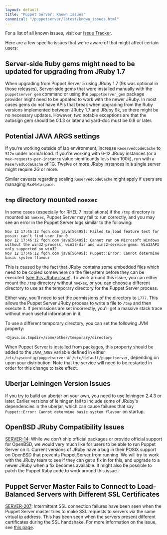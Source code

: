 ```yaml
---
layout: default
title: "Puppet Server: Known Issues"
canonical: "/puppetserver/latest/known_issues.html"
---
```



For a list of all known issues, visit our [Issue Tracker](https://tickets.puppet.com/browse/SERVER).

Here are a few specific issues that we're aware of that might affect certain users:

## Server-side Ruby gems might need to be updated for upgrading from JRuby 1.7

When upgrading from Puppet Server 5 using JRuby 1.7 (9k was optional in those releases), Server-side gems that were installed manually with the `puppetserver gem` command or using the `puppetserver_gem` package provider might need to be updated to work with the newer JRuby. In most cases gems do not have APIs that break when upgrading from the Ruby versions implemented between JRuby 1.7 and JRuby 9k, so there might be no necessary updates. However, two notable exceptions are that the autosign gem should be 0.1.3 or later and yard-doc must be 0.9 or later. 

## Potential JAVA ARGS settings

If you're working outside of lab environment, increase `ReservedCodeCache` to `512m` under normal load. If you're working with 6-12 JRuby instances (or a `max-requests-per-instance` value significantly less than 100k), run with a `ReservedCodeCache` of 1G. Twelve or more JRuby instances in a single server might require 2G or more. 

Similar caveats regarding scaling `ReservedCodeCache` might apply if users are managing `MaxMetaspace`.

## `tmp` directory mounted `noexec`

In some cases (especially for RHEL 7 installations) if the `/tmp` directory is
mounted as `noexec`, Puppet Server may fail to run correctly, and you may see an
error in the Puppet Server logs similar to the following:

```
Nov 12 17:46:12 fqdn.com java[56495]: Failed to load feature test for posix: can't find user for 0
Nov 12 17:46:12 fqdn.com java[56495]: Cannot run on Microsoft Windows without the win32-process, win32-dir and win32-service gems: Win32API only supported on win32
Nov 12 17:46:12 fqdn.com java[56495]: Puppet::Error: Cannot determine basic system flavour
```

This is caused by the fact that JRuby contains some embedded files which need to be
copied somewhere on the filesystem before they can be executed
([see this JRuby issue](https://github.com/jruby/jruby/issues/2186)). To work
around this  issue, you can either mount the `/tmp` directory without
`noexec`, or you can choose a different directory to use as the temporary
directory for the Puppet Server process.

Either way, you'll need to set the permissions of the directory to `1777`. This allows the Puppet Server JRuby process to write a file to `/tmp` and then execute it. If permissions are set incorrectly, you'll get a massive stack trace without much useful information in it.

To use a different temporary directory, you can set the following JVM property:

```
-Djava.io.tmpdir=/some/other/temporary/directory
```

When Puppet Server is installed from packages, this property should be added
to the `JAVA_ARGS` variable defined in either `/etc/sysconfig/puppetserver`
or `/etc/default/puppetserver`, depending on upon your distribution. Note that
the service will need to be restarted in order for this change to take effect.

## Uberjar Leiningen Version Issues

If you try to build an uberjar on your own, you need to use leiningen 2.4.3
or later. Earlier versions of leiningen fail to include some of JRuby's
dependencies in the uberjar, which can cause failures that say
`Puppet::Error: Cannot determine basic system flavour` on startup.

## OpenBSD JRuby Compatibility Issues

[SERVER-14](https://tickets.puppet.com/browse/SERVER-14): While we don't ship
official packages or provide official support for OpenBSD, we would very much
like for users to be able to run Puppet Server on it. Current versions of JRuby
have a bug in their POSIX support on OpenBSD that prevents Puppet Server from
running. We will try to work with the JRuby team to see if they can get a fix
in for this, and upgrade to a newer JRuby when a fix becomes available. It might
also be possible to patch the Puppet Ruby code to work around this issue.

## Puppet Server Master Fails to Connect to Load-Balanced Servers with Different SSL Certificates

[SERVER-207](https://tickets.puppet.com/browse/SERVER-207): Intermittent
SSL connection failures have been seen when the Puppet Server master tries to
make SSL requests to servers via the same virtual ip address.  This has been
seen when the servers present different certificates during the SSL handshake.
For more information on the issue, see
[this page](./ssl_server_certificate_change_and_virtual_ips.markdown).
